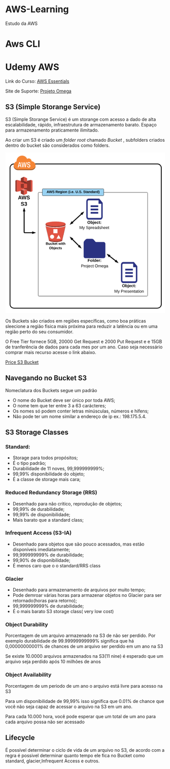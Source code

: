# AWS-Learning

Estudo da AWS

# Aws CLI

# Udemy AWS

Link do Curso: [AWS Essentials](https://www.udemy.com/aws-essentials)

Site de Suporte: [Projeto Omega](https://www.lucidchart.com/documents/view/703f6119-4838-4bbb-bc7e-be2fb75e89e5/0) 

## S3 (Simple Storange Service)

S3 (Simple Storange Service) é um storange com acesso a dado de alta escalabilidade, rápido, infraestrutura de armazenamento barato. Espaço para armazenamento praticamente ilimitado.

Ao criar um S3 é criado um *folder root* chamado  *Bucket* , subfolders criados dentro do bucket são considerados como folders.

![Components & Struture S3](_images/S3_Structure_Bucket.png "Estrutura do S3")

Os Buckets são criados em regiões específicas, como boa práticas sleecione a região fisica mais próxima para reduzir a latência ou em uma região perto do seu consumidor.

O Free Tier fornece 5GB, 20000 Get Request e 2000 Put Request e e 15GB de tranferência de dados para cada mes por um ano. Caso seja necessário comprar mais recurso acesse o link abaixo.

[Price S3 Bucket](https://aws.amazon.com/s3/pricing/)


## Navegando no Bucket S3

Nomeclatura dos Buckets segue um padrão
+ O nome do Bucket deve ser único por toda AWS;
+ O nome tem que ter entre 3 a 63 carácteres;
+ Os nomes só podem conter letras minúsculas, números e hífens;
+ Não pode ter um nome similar a endereço de ip ex.: 198.175.5.4.

## S3 Storage Classes 

### Standard:
+ Storage para todos propósitos;
+ É o tipo padrão;
+ Durabilidade de 11 noves, 99,999999999%;
+ 99,99% disponibilidade do objeto;
+ É a classe de storage mais cara;
  
### Reduced Redundancy Storage (RRS)
+ Desenhado para não critico, reprodução de objetos;
+ 99,99% de durabilidade;
+ 99,99% de disponibilidade;
+ Mais barato que a standard class;

### Infrequent Access (S3-IA)
+ Desenhado para objetos que são pouco acessados, mas estão disponíveis imediatamente;
+ 99,999999999% de durabilidade;
+ 99,90% de disponibilidade;
+ É menos caro que o o standard/RRS class

### Glacier
+ Desenhado para armazenamento de arquivos por muito tempo;
+ Pode demroar várias horas para armazenar objetos no Glacier para ser retornado(horas para retorno);
+ 99,999999999% de durabilidade;
+ É o mais barato S3 storage class( very low cost)

### Object Durability
 
Porcentagem de um arquivo armazenado na S3 de não ser perdido. Por exemplo durabilidade de 99.99999999999% significa que há 0,00000000001% de chances de um arquivo ser perdido em um ano na S3

Se existe 10.0000 arquivos armazenados na S3(11 nine) é esperado que um arquivo seja perdido após 10 milhões de anos


### Object Availability

Porcentagem de um periodo de um ano o arquivo está livre para acesso na S3

Para um disponibilidade de 99,99% isso significa que 0.01% de chance que você não seja capaz de acessar o arquivo na S3 em um ano.

Para cada 10.000 hora, você pode esperar que um total de um ano para cada arquivo possa não ser acessado

## Lifecycle

É possível determinar o ciclo de vida de um arquivo no S3, de acordo com a regra é possivel determinar quanto tempo ele fica no Bucket como standard, glacier,Infrequent Access e outros.